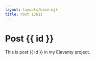 ```yaml
---
layout: layouts/base.njk
title: Post 13611
---
```


# Post {{ id }}

This is post {{ id }} in my Eleventy project.
